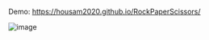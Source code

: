 Demo: https://housam2020.github.io/RockPaperScissors/

![image](https://user-images.githubusercontent.com/61119272/195227465-9de5db7d-9b87-4c73-b296-d8410e1baa17.png)
